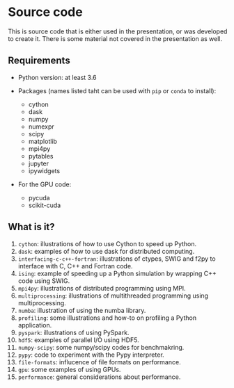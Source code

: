 # Source code

This is source code that is either used in the presentation, or was developed
to create it.  There is some material not covered in the presentation as well.


## Requirements

* Python version: at least 3.6
* Packages (names listed taht can be used with `pip` or `conda` to install):
  * cython
  * dask
  * numpy
  * numexpr
  * scipy
  * matplotlib
  * mpi4py
  * pytables
  * jupyter
  * ipywidgets

* For the GPU code:
  * pycuda
  * scikit-cuda


## What is it?

1. `cython`: illustrations of how to use Cython to speed up Python.
1. `dask`: examples of how to use dask for distributed computing.
1. `interfacing-c-c++-fortran`: illustrations of ctypes, SWIG and
   f2py to interface with C, C++ and Fortran code.
1. `ising`: example of speeding up a Python simulation by wrapping
   C++ code using SWIG.
1. `mpi4py`: illustrations of distributed programming using MPI.
1. `multiprocessing`: illustrations of multithreaded programming
   using multiprocessing.
1. `numba`: illustration of using the numba library.
1. `profiling`: some illustrations and how-to on profiling a Python
   application.
1. `pyspark`: illustrations of using PySpark.
1. `hdf5`: examples of parallel I/O using HDF5.
1. `numpy-scipy`: some numpy/scipy codes for benchmakring.
1. `pypy`: code to experiment with the Pypy interpreter.
1. `file-formats`: influcence of file formats on performance.
1. `gpu`: some examples of using GPUs.
1. `performance`: general considerations about performance.
